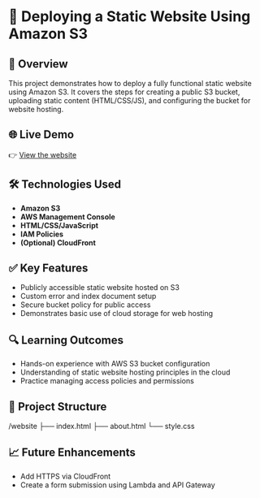 # 🚀 Deploying a Static Website Using Amazon S3

## 📌 Overview
This project demonstrates how to deploy a fully functional static website using Amazon S3. It covers the steps for creating a public S3 bucket, uploading static content (HTML/CSS/JS), and configuring the bucket for website hosting.

## 🌐 Live Demo
👉 [View the website](https://rui2ndbucket.s3.eu-west-2.amazonaws.com/index.html)

## 🛠️ Technologies Used
- **Amazon S3**
- **AWS Management Console**
- **HTML/CSS/JavaScript**
- **IAM Policies**
- **(Optional) CloudFront**

## ✅ Key Features
- Publicly accessible static website hosted on S3
- Custom error and index document setup
- Secure bucket policy for public access
- Demonstrates basic use of cloud storage for web hosting

## 🔍 Learning Outcomes
- Hands-on experience with AWS S3 bucket configuration
- Understanding of static website hosting principles in the cloud
- Practice managing access policies and permissions

## 📁 Project Structure
/website
├── index.html
├── about.html
└── style.css


## 📈 Future Enhancements
- Add HTTPS via CloudFront
- Create a form submission using Lambda and API Gateway

